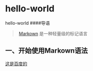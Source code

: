 # hello-world
hello-world
####导语
>  [Markown](http://www.baidu.com) 是一种轻量级的标记语言
## 一、开始使用Markown语法
  [这是百度的](http://www.baidu.com)


